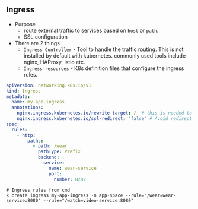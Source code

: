 ## Ingress
* Purpose
  * route external traffic to services based on `host` or `path`.
  * SSL configuration
* There are 2 things
  * `Ingress Controller` - Tool to handle the traffic routing. This is not installed by default with kubernetes. commonly used tools include nginx, HAProxy, Istio etc.
  * `Ingress resources` - K8s definition files that configure the ingress rules.
```yaml
apiVersion: networking.k8s.io/v1 
kind: Ingress
metadata:
  name: my-app-ingress
  annotations:
    nginx.ingress.kubernetes.io/rewrite-target: /  # this is needed to rewrite the http path sent to the target service
    nginx.ingress.kubernetes.io/ssl-redirect: "false" # Avoid redirect to ssl port 
spec:
  rules:
    - http:
        paths:
          - path: /wear
            pathType: Prefix
            backend:
              service:
                name: wear-service
                port:
                  number: 8282
```

```shell
# Ingress rules from cmd
k create ingress my-app-ingress -n app-space --rule="/wear=wear-service:8080" --rule="/watch=video-service:8080"
```